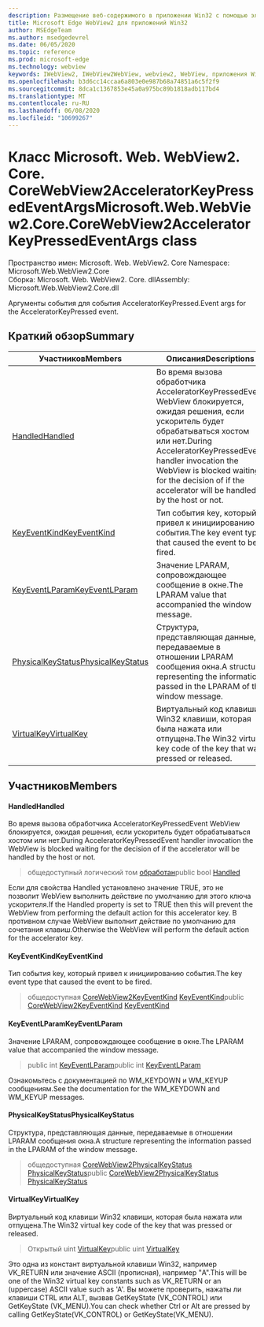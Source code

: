 ```yaml
---
description: Размещение веб-содержимого в приложении Win32 с помощью элемента управления Microsoft Edge WebView2
title: Microsoft Edge WebView2 для приложений Win32
author: MSEdgeTeam
ms.author: msedgedevrel
ms.date: 06/05/2020
ms.topic: reference
ms.prod: microsoft-edge
ms.technology: webview
keywords: IWebView2, IWebView2WebView, webview2, WebView, приложения Win32, Win32, EDGE, ICoreWebView2, ICoreWebView2Controller, элемент управления "веб-браузер", HTML Edge
ms.openlocfilehash: b3d6cc14ccaa6a803e0e987b68a74851a6c5f2f9
ms.sourcegitcommit: 8dca1c1367853e45a0a975bc89b1818adb117bd4
ms.translationtype: MT
ms.contentlocale: ru-RU
ms.lasthandoff: 06/08/2020
ms.locfileid: "10699267"
---
```

# <span data-ttu-id="45b5f-104">Класс Microsoft. Web. WebView2. Core. CoreWebView2AcceleratorKeyPressedEventArgs</span><span class="sxs-lookup"><span data-stu-id="45b5f-104">Microsoft.Web.WebView2.Core.CoreWebView2AcceleratorKeyPressedEventArgs class</span></span> 

<span data-ttu-id="45b5f-105">Пространство имен: Microsoft. Web. WebView2. Core </span><span class="sxs-lookup"><span data-stu-id="45b5f-105">Namespace: Microsoft.Web.WebView2.Core</span></span>\
<span data-ttu-id="45b5f-106">Сборка: Microsoft. Web. WebView2. Core. dll</span><span class="sxs-lookup"><span data-stu-id="45b5f-106">Assembly: Microsoft.Web.WebView2.Core.dll</span></span>

<span data-ttu-id="45b5f-107">Аргументы события для события AcceleratorKeyPressed.</span><span class="sxs-lookup"><span data-stu-id="45b5f-107">Event args for the AcceleratorKeyPressed event.</span></span>

## <span data-ttu-id="45b5f-108">Краткий обзор</span><span class="sxs-lookup"><span data-stu-id="45b5f-108">Summary</span></span>

 <span data-ttu-id="45b5f-109">Участников</span><span class="sxs-lookup"><span data-stu-id="45b5f-109">Members</span></span>                        | <span data-ttu-id="45b5f-110">Описания</span><span class="sxs-lookup"><span data-stu-id="45b5f-110">Descriptions</span></span>
--------------------------------|---------------------------------------------
[<span data-ttu-id="45b5f-111">Handled</span><span class="sxs-lookup"><span data-stu-id="45b5f-111">Handled</span></span>](#handled) | <span data-ttu-id="45b5f-112">Во время вызова обработчика AcceleratorKeyPressedEvent WebView блокируется, ожидая решения, если ускоритель будет обрабатываться хостом или нет.</span><span class="sxs-lookup"><span data-stu-id="45b5f-112">During AcceleratorKeyPressedEvent handler invocation the WebView is blocked waiting for the decision of if the accelerator will be handled by the host or not.</span></span>
[<span data-ttu-id="45b5f-113">KeyEventKind</span><span class="sxs-lookup"><span data-stu-id="45b5f-113">KeyEventKind</span></span>](#keyeventkind) | <span data-ttu-id="45b5f-114">Тип события key, который привел к инициированию события.</span><span class="sxs-lookup"><span data-stu-id="45b5f-114">The key event type that caused the event to be fired.</span></span>
[<span data-ttu-id="45b5f-115">KeyEventLParam</span><span class="sxs-lookup"><span data-stu-id="45b5f-115">KeyEventLParam</span></span>](#keyeventlparam) | <span data-ttu-id="45b5f-116">Значение LPARAM, сопровождающее сообщение в окне.</span><span class="sxs-lookup"><span data-stu-id="45b5f-116">The LPARAM value that accompanied the window message.</span></span>
[<span data-ttu-id="45b5f-117">PhysicalKeyStatus</span><span class="sxs-lookup"><span data-stu-id="45b5f-117">PhysicalKeyStatus</span></span>](#physicalkeystatus) | <span data-ttu-id="45b5f-118">Структура, представляющая данные, передаваемые в отношении LPARAM сообщения окна.</span><span class="sxs-lookup"><span data-stu-id="45b5f-118">A structure representing the information passed in the LPARAM of the window message.</span></span>
[<span data-ttu-id="45b5f-119">VirtualKey</span><span class="sxs-lookup"><span data-stu-id="45b5f-119">VirtualKey</span></span>](#virtualkey) | <span data-ttu-id="45b5f-120">Виртуальный код клавиши Win32 клавиши, которая была нажата или отпущена.</span><span class="sxs-lookup"><span data-stu-id="45b5f-120">The Win32 virtual key code of the key that was pressed or released.</span></span>

## <span data-ttu-id="45b5f-121">Участников</span><span class="sxs-lookup"><span data-stu-id="45b5f-121">Members</span></span>

#### <span data-ttu-id="45b5f-122">Handled</span><span class="sxs-lookup"><span data-stu-id="45b5f-122">Handled</span></span> 

<span data-ttu-id="45b5f-123">Во время вызова обработчика AcceleratorKeyPressedEvent WebView блокируется, ожидая решения, если ускоритель будет обрабатываться хостом или нет.</span><span class="sxs-lookup"><span data-stu-id="45b5f-123">During AcceleratorKeyPressedEvent handler invocation the WebView is blocked waiting for the decision of if the accelerator will be handled by the host or not.</span></span>

> <span data-ttu-id="45b5f-124">общедоступный логический том [обработан](#handled)</span><span class="sxs-lookup"><span data-stu-id="45b5f-124">public bool [Handled](#handled)</span></span>

<span data-ttu-id="45b5f-125">Если для свойства Handled установлено значение TRUE, это не позволит WebView выполнить действие по умолчанию для этого ключа ускорителя.</span><span class="sxs-lookup"><span data-stu-id="45b5f-125">If the Handled property is set to TRUE then this will prevent the WebView from performing the default action for this accelerator key.</span></span> <span data-ttu-id="45b5f-126">В противном случае WebView выполнит действие по умолчанию для сочетания клавиш.</span><span class="sxs-lookup"><span data-stu-id="45b5f-126">Otherwise the WebView will perform the default action for the accelerator key.</span></span>

#### <span data-ttu-id="45b5f-127">KeyEventKind</span><span class="sxs-lookup"><span data-stu-id="45b5f-127">KeyEventKind</span></span> 

<span data-ttu-id="45b5f-128">Тип события key, который привел к инициированию события.</span><span class="sxs-lookup"><span data-stu-id="45b5f-128">The key event type that caused the event to be fired.</span></span>

> <span data-ttu-id="45b5f-129">общедоступная [CoreWebView2KeyEventKind](./namespace-microsoft-web-webview2-core.md) [KeyEventKind](#keyeventkind)</span><span class="sxs-lookup"><span data-stu-id="45b5f-129">public [CoreWebView2KeyEventKind](./namespace-microsoft-web-webview2-core.md) [KeyEventKind](#keyeventkind)</span></span>

#### <span data-ttu-id="45b5f-130">KeyEventLParam</span><span class="sxs-lookup"><span data-stu-id="45b5f-130">KeyEventLParam</span></span> 

<span data-ttu-id="45b5f-131">Значение LPARAM, сопровождающее сообщение в окне.</span><span class="sxs-lookup"><span data-stu-id="45b5f-131">The LPARAM value that accompanied the window message.</span></span>

> <span data-ttu-id="45b5f-132">public int [KeyEventLParam](#keyeventlparam)</span><span class="sxs-lookup"><span data-stu-id="45b5f-132">public int [KeyEventLParam](#keyeventlparam)</span></span>

<span data-ttu-id="45b5f-133">Ознакомьтесь с документацией по WM_KEYDOWN и WM_KEYUP сообщениям.</span><span class="sxs-lookup"><span data-stu-id="45b5f-133">See the documentation for the WM_KEYDOWN and WM_KEYUP messages.</span></span>

#### <span data-ttu-id="45b5f-134">PhysicalKeyStatus</span><span class="sxs-lookup"><span data-stu-id="45b5f-134">PhysicalKeyStatus</span></span> 

<span data-ttu-id="45b5f-135">Структура, представляющая данные, передаваемые в отношении LPARAM сообщения окна.</span><span class="sxs-lookup"><span data-stu-id="45b5f-135">A structure representing the information passed in the LPARAM of the window message.</span></span>

> <span data-ttu-id="45b5f-136">общедоступная [CoreWebView2PhysicalKeyStatus](microsoft-web-webview2-core-corewebview2physicalkeystatus.md) [PhysicalKeyStatus](#physicalkeystatus)</span><span class="sxs-lookup"><span data-stu-id="45b5f-136">public [CoreWebView2PhysicalKeyStatus](microsoft-web-webview2-core-corewebview2physicalkeystatus.md) [PhysicalKeyStatus](#physicalkeystatus)</span></span>

#### <span data-ttu-id="45b5f-137">VirtualKey</span><span class="sxs-lookup"><span data-stu-id="45b5f-137">VirtualKey</span></span> 

<span data-ttu-id="45b5f-138">Виртуальный код клавиши Win32 клавиши, которая была нажата или отпущена.</span><span class="sxs-lookup"><span data-stu-id="45b5f-138">The Win32 virtual key code of the key that was pressed or released.</span></span>

> <span data-ttu-id="45b5f-139">Открытый uint [VirtualKey](#virtualkey)</span><span class="sxs-lookup"><span data-stu-id="45b5f-139">public uint [VirtualKey](#virtualkey)</span></span>

<span data-ttu-id="45b5f-140">Это одна из констант виртуальной клавиши Win32, например VK_RETURN или значение ASCII (прописная), например "A".</span><span class="sxs-lookup"><span data-stu-id="45b5f-140">This will be one of the Win32 virtual key constants such as VK_RETURN or an (uppercase) ASCII value such as 'A'.</span></span> <span data-ttu-id="45b5f-141">Вы можете проверить, нажаты ли клавиши CTRL или ALT, вызвав GetKeyState (VK_CONTROL) или GetKeyState (VK_MENU).</span><span class="sxs-lookup"><span data-stu-id="45b5f-141">You can check whether Ctrl or Alt are pressed by calling GetKeyState(VK_CONTROL) or GetKeyState(VK_MENU).</span></span>

